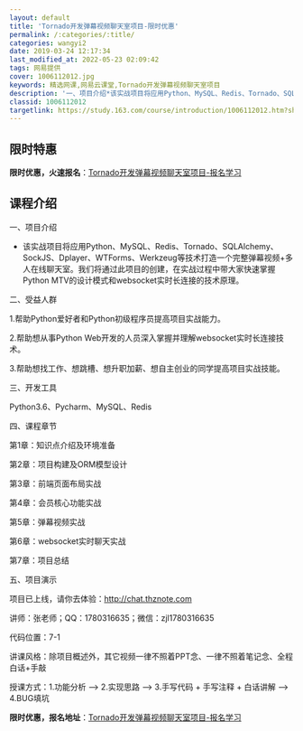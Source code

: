```yaml
---
layout: default
title: 'Tornado开发弹幕视频聊天室项目-限时优惠'
permalink: /:categories/:title/
categories: wangyi2
date: 2019-03-24 12:17:34
last_modified_at: 2022-05-23 02:09:42
tags: 网易提供
cover: 1006112012.jpg
keywords: 精选网课,网易云课堂,Tornado开发弹幕视频聊天室项目
description: '一、项目介绍*该实战项目将应用Python、MySQL、Redis、Tornado、SQLAlchemy、SockJS、'
classid: 1006112012
targetlink: https://study.163.com/course/introduction/1006112012.htm?share=1&shareId=1025206652&utm_campaign=share&utm_medium=iphoneShare&utm_source=&utm_u=1025206652
---
```


## 限时特惠

**限时优惠，火速报名**：[Tornado开发弹幕视频聊天室项目-报名学习](https://study.163.com/course/introduction/1006112012.htm?share=1&shareId=1025206652&utm_campaign=share&utm_medium=iphoneShare&utm_source=&utm_u=1025206652)

## 课程介绍

一、项目介绍

* 该实战项目将应用Python、MySQL、Redis、Tornado、SQLAlchemy、SockJS、Dplayer、WTForms、Werkzeug等技术打造一个完整弹幕视频+多人在线聊天室。我们将通过此项目的创建，在实战过程中带大家快速掌握Python MTV的设计模式和websocket实时长连接的技术原理。



二、受益人群

1.帮助Python爱好者和Python初级程序员提高项目实战能力。

2.帮助想从事Python Web开发的人员深入掌握并理解websocket实时长连接技术。

3.帮助想找工作、想跳槽、想升职加薪、想自主创业的同学提高项目实战技能。



三、开发工具

Python3.6、Pycharm、MySQL、Redis



四、课程章节

第1章：知识点介绍及环境准备

第2章：项目构建及ORM模型设计

第3章：前端页面布局实战

第4章：会员核心功能实战

第5章：弹幕视频实战

第6章：websocket实时聊天实战

第7章：项目总结



五、项目演示

项目已上线，请你去体验：http://chat.thznote.com



讲师：张老师；QQ：1780316635；微信：zjl1780316635



代码位置：7-1



讲课风格：除项目概述外，其它视频一律不照着PPT念、一律不照着笔记念、全程白话+手敲



授课方式：1.功能分析 —> 2.实现思路 —> 3.手写代码 + 手写注释 + 白话讲解 —> 4.BUG填坑

**限时优惠，报名地址**：[Tornado开发弹幕视频聊天室项目-报名学习](https://study.163.com/course/introduction/1006112012.htm?share=1&shareId=1025206652&utm_campaign=share&utm_medium=iphoneShare&utm_source=&utm_u=1025206652)

